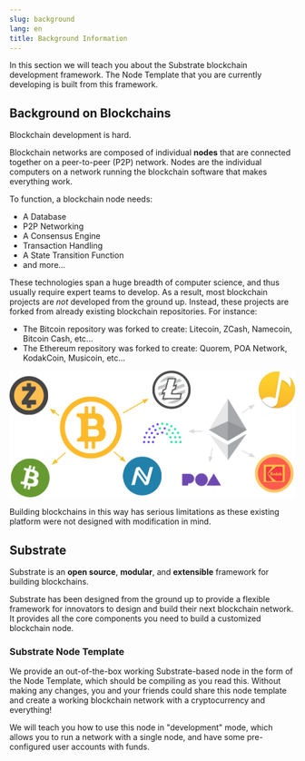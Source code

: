 ```yaml
---
slug: background
lang: en
title: Background Information
---
```


In this section we will teach you about the Substrate blockchain development framework. The Node Template that you are currently developing is built from this framework.

## Background on Blockchains

Blockchain development is hard.

Blockchain networks are composed of individual **nodes** that are connected together on a
peer-to-peer (P2P) network. Nodes are the individual computers on a network running the blockchain
software that makes everything work.

To function, a blockchain node needs:

* A Database
* P2P Networking
* A Consensus Engine
* Transaction Handling
* A State Transition Function
* and more...

These technologies span a huge breadth of computer science, and thus usually require expert teams to
develop. As a result, most blockchain projects are _not_ developed from the ground up. Instead,
these projects are forked from already existing blockchain repositories. For instance:

* The Bitcoin repository was forked to create: Litecoin, ZCash, Namecoin, Bitcoin Cash, etc...
* The Ethereum repository was forked to create: Quorem, POA Network, KodakCoin, Musicoin, etc...

![Blockchain Project Repository Forks](assets/forks.png)

Building blockchains in this way has serious limitations as these existing platform were not
designed with modification in mind.

## Substrate

Substrate is an **open source**, **modular**, and **extensible** framework for building blockchains.

Substrate has been designed from the ground up to provide a flexible framework for innovators to
design and build their next blockchain network. It provides all the core components you need to
build a customized blockchain node.

### Substrate Node Template

We provide an out-of-the-box working Substrate-based node in the form of the Node Template,
which should be compiling as you read this. Without making any changes, you and your friends could
share this node template and create a working blockchain network with a cryptocurrency and
everything!

We will teach you how to use this node in "development" mode, which allows you to run a network
with a single node, and have some pre-configured user accounts with funds.
